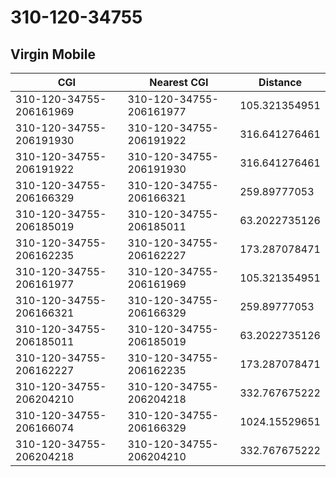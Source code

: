 # 310-120-34755
## Virgin Mobile


| CGI | Nearest CGI | Distance |
|-----|-------------|----------|
| 310-120-34755-206161969 | 310-120-34755-206161977 | 105.321354951 |
| 310-120-34755-206191930 | 310-120-34755-206191922 | 316.641276461 |
| 310-120-34755-206191922 | 310-120-34755-206191930 | 316.641276461 |
| 310-120-34755-206166329 | 310-120-34755-206166321 | 259.89777053 |
| 310-120-34755-206185019 | 310-120-34755-206185011 | 63.2022735126 |
| 310-120-34755-206162235 | 310-120-34755-206162227 | 173.287078471 |
| 310-120-34755-206161977 | 310-120-34755-206161969 | 105.321354951 |
| 310-120-34755-206166321 | 310-120-34755-206166329 | 259.89777053 |
| 310-120-34755-206185011 | 310-120-34755-206185019 | 63.2022735126 |
| 310-120-34755-206162227 | 310-120-34755-206162235 | 173.287078471 |
| 310-120-34755-206204210 | 310-120-34755-206204218 | 332.767675222 |
| 310-120-34755-206166074 | 310-120-34755-206166329 | 1024.15529651 |
| 310-120-34755-206204218 | 310-120-34755-206204210 | 332.767675222 |
